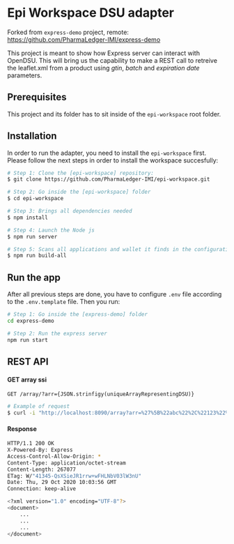 # Epi Workspace DSU adapter

Forked from `express-demo` project, remote: https://github.com/PharmaLedger-IMI/express-demo 

This project is meant to show how Express server can interact with OpenDSU. This will bring us the capability to make a REST call to retreive the leaflet.xml from a product using _gtin_, _batch_ and _expiration date_ parameters.

## Prerequisites
This project and its folder has to sit inside of the `epi-workspace` root folder.

## Installation

In order to run the adapter, you need to install the `epi-workspace` first.
Please follow the next steps in order to install the workspace succesfully:

```sh
# Step 1: Clone the [epi-workspace] repository:
$ git clone https://github.com/PharmaLedger-IMI/epi-workspace.git

# Step 2: Go inside the [epi-workspace] folder
$ cd epi-workspace

# Step 3: Brings all dependencies needed
$ npm install

# Step 4: Launch the Node js
$ npm run server

# Step 5: Scans all applications and wallet it finds in the configuration and tries to run the build script for each one
$ npm run build-all
```

## Run the app
After all previous steps are done, you have to configure `.env` file according to the `.env.template` file. Then you run:

```sh
# Step 1: Go inside the [express-demo] folder
cd express-demo

# Step 2: Run the express server
npm run start
```

## REST API

#### GET array ssi
`GET /array/?arr={JSON.strinfigy(uniqueArrayRepresentingDSU)}`
```sh
# Example of request
$ curl -i "http://localhost:8090/array?arr=%27%5B%22abc%22%2C%22123%22%5D%27"
```

#### Response

```sh
HTTP/1.1 200 OK
X-Powered-By: Express
Access-Control-Allow-Origin: *
Content-Type: application/octet-stream
Content-Length: 267077
ETag: W/"41345-QsXSieJR1rrw+wFHLNbV03lW3nU"
Date: Thu, 29 Oct 2020 10:03:56 GMT
Connection: keep-alive

<?xml version="1.0" encoding="UTF-8"?>
<document>
    ...
    ...
    ...
</document>
```
